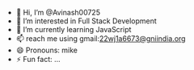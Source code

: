 - 👋 Hi, I’m @Avinash00725
- 👀 I’m interested in Full Stack Development
- 🌱 I’m currently learning JavaScript 
- 📫 reach me using gmail:22wj1a6673@gniindia.org 
- 😄 Pronouns: mike 
- ⚡ Fun fact: ...

<!---
Avinash00725/Avinash00725 is a ✨ special ✨ repository because its `README.md` (this file) appears on your GitHub profile.
You can click the Preview link to take a look at your changes.
--->
